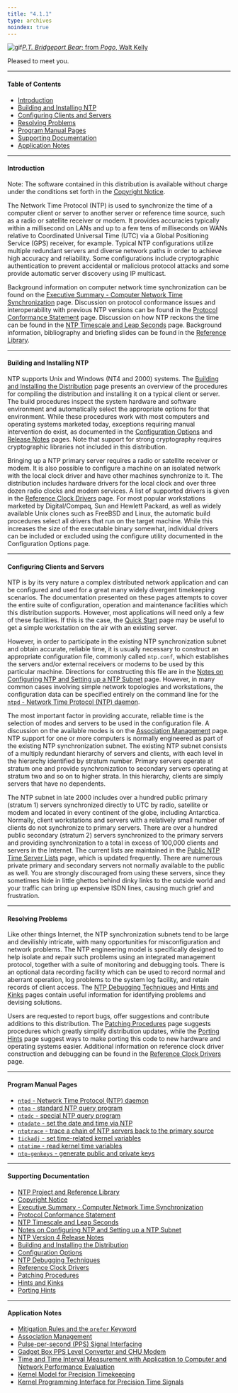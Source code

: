 ```yaml
---
title: "4.1.1"
type: archives
noindex: true
---
```


![gif](/archives/pic/barnstable.gif)[_P.T. Bridgeport Bear_; from _Pogo_, Walt Kelly](/reflib/pictures/)

Pleased to meet you.  

* * *

#### Table of Contents

*  [Introduction](/archives/4.1.1/#introduction)
*  [Building and Installing NTP](/archives/4.1.1/#building-and-installing-ntp)
*  [Configuring Clients and Servers](/archives/4.1.1/#configuring-clients-and-servers)
*  [Resolving Problems](/archives/4.1.1/#resolving-problems)
*  [Program Manual Pages](/archives/4.1.1/#program-manual-pages)
*  [Supporting Documentation](/archives/4.1.1/#supporting-documentation)
*  [Application Notes](/archives/4.1.1/#application-notes)

* * *

#### Introduction

Note: The software contained in this distribution is available without charge under the conditions set forth in the [Copyright Notice](/archives/4.1.1/copyright/).

The Network Time Protocol (NTP) is used to synchronize the time of a computer client or server to another server or reference time source, such as a radio or satellite receiver or modem. It provides accuracies typically within a millisecond on LANs and up to a few tens of milliseconds on WANs relative to Coordinated Universal Time (UTC) via a Global Positioning Service (GPS) receiver, for example. Typical NTP configurations utilize multiple redundant servers and diverse network paths in order to achieve high accuracy and reliability. Some configurations include cryptographic authentication to prevent accidental or malicious protocol attacks and some provide automatic server discovery using IP multicast.

Background information on computer network time synchronization can be found on the [Executive Summary - Computer Network Time Synchronization](/archives/4.1.1/exec/) page. Discussion on protocol conformance issues and interoperability with previous NTP versions can be found in the [Protocol Conformance Statement](/archives/4.1.1/biblio/) page. Discussion on how NTP reckons the time can be found in the [NTP Timescale and Leap Seconds](/archives/4.1.1/leap/) page. Background information, bibliography and briefing slides can be found in the [Reference Library](/reflib/).

* * *

#### Building and Installing NTP

NTP supports Unix and Windows (NT4 and 2000) systems. The [Building and Installing the Distribution](/archives/4.1.1/build/) page presents an overview of the procedures for compiling the distribution and installing it on a typical client or server. The build procedures inspect the system hardware and software environment and automatically select the appropriate options for that environment. While these procedures work with most computers and operating systems marketed today, exceptions requiring manual intervention do exist, as documented in the [Configuration Options](/archives/4.1.1/config/) and [Release Notes](/archives/4.1.1/release/) pages. Note that support for strong cryptography requires cryptographic libraries not included in this distribution.

Bringing up a NTP primary server requires a radio or satellite receiver or modem. It is also possible to configure a machine on an isolated network with the local clock driver and have other machines synchronize to it. The distribution includes hardware drivers for the local clock and over three dozen radio clocks and modem services. A list of supported drivers is given in the [Reference Clock Drivers](/archives/4.1.1/refclock/) page. For most popular workstations marketed by Digital/Compaq, Sun and Hewlett Packard, as well as widely available Unix clones such as FreeBSD and Linux, the automatic build procedures select all drivers that run on the target machine. While this increases the size of the executable binary somewhat, individual drivers can be included or excluded using the configure utility documented in the Configuration Options page.

* * *

#### Configuring Clients and Servers

NTP is by its very nature a complex distributed network application and can be configured and used for a great many widely divergent timekeeping scenarios. The documentation presented on these pages attempts to cover the entire suite of configuration, operation and maintenance facilities which this distribution supports. However, most applications will need only a few of these facilities. If this is the case, the [Quick Start](/archives/4.1.1/quick/) page may be useful to get a simple workstation on the air with an existing server.

However, in order to participate in the existing NTP synchronization subnet and obtain accurate, reliable time, it is usually necessary to construct an appropriate configuration file, commonly called <code>ntp.conf</code>, which establishes the servers and/or external receivers or modems to be used by this particular machine. Directions for constructing this file are in the [Notes on Configuring NTP and Setting up a NTP Subnet](/archives/4.1.1/notes/) page. However, in many common cases involving simple network topologies and workstations, the configuration data can be specified entirely on the command line for the [<code>ntpd</code> - Network Time Protocol (NTP) daemon](/archives/4.1.1/ntpd/).

The most important factor in providing accurate, reliable time is the selection of modes and servers to be used in the configuration file. A discussion on the available modes is on the [Association Management](/archives/4.1.1/assoc/) page. NTP support for one or more computers is normally engineered as part of the existing NTP synchronization subnet. The existing NTP subnet consists of a multiply redundant hierarchy of servers and clients, with each level in the hierarchy identified by stratum number. Primary servers operate at stratum one and provide synchronization to secondary servers operating at stratum two and so on to higher strata. In this hierarchy, clients are simply servers that have no dependents.

The NTP subnet in late 2000 includes over a hundred public primary (stratum 1) servers synchronized directly to UTC by radio, satellite or modem and located in every continent of the globe, including Antarctica. Normally, client workstations and servers with a relatively small number of clients do not synchronize to primary servers. There are over a hundred public secondary (stratum 2) servers synchronized to the primary servers and providing synchronization to a total in excess of 100,000 clients and servers in the Internet. The current lists are maintained in the [Public NTP Time Server Lists](https://support.ntp.org/bin/view/Servers/WebHome) page, which is updated frequently. There are numerous private primary and secondary servers not normally available to the public as well. You are strongly discouraged from using these servers, since they sometimes hide in little ghettos behind dinky links to the outside world and your traffic can bring up expensive ISDN lines, causing much grief and frustration.

* * *

#### Resolving Problems

Like other things Internet, the NTP synchronization subnets tend to be large and devilishly intricate, with many opportunities for misconfiguration and network problems. The NTP engineering model is specifically designed to help isolate and repair such problems using an integrated management protocol, together with a suite of monitoring and debugging tools. There is an optional data recording facility which can be used to record normal and aberrant operation, log problems to the system log facility, and retain records of client access. The [NTP Debugging Techniques](/archives/4.1.1/debug/) and [Hints and Kinks](/archives/4.1.1/hints/) pages contain useful information for identifying problems and devising solutions.

Users are requested to report bugs, offer suggestions and contribute additions to this distribution. The [Patching Procedures](/archives/4.1.1/patches/) page suggests procedures which greatly simplify distribution updates, while the [Porting Hints](/archives/4.1.1/porting/) page suggest ways to make porting this code to new hardware and operating systems easier. Additional information on reference clock driver construction and debugging can be found in the [Reference Clock Drivers](/archives/4.1.1/refclock/) page.

* * *

#### Program Manual Pages

*   [<code>ntpd</code> - Network Time Protocol (NTP) daemon](/archives/4.1.1/ntpd/)
*   [<code>ntpq</code> - standard NTP query program](/archives/4.1.1/ntpq/)
*   [<code>ntpdc</code> - special NTP query program](/archives/4.1.1/ntpdc/)
*   [<code>ntpdate</code> - set the date and time via NTP](/archives/4.1.1/ntpdate/)
*   [<code>ntptrace</code> - trace a chain of NTP servers back to the primary source](/archives/4.1.1/ntptrace/)
*   [<code>tickadj</code> - set time-related kernel variables](/archives/4.1.1/tickadj/)
*   [<code>ntptime</code> - read kernel time variables](/archives/4.1.1/ntptime/)
*   [<code>ntp-genkeys</code> - generate public and private keys](/archives/4.1.1/genkeys/)

* * *

#### Supporting Documentation

*   [NTP Project and Reference Library](/reflib/ntp/)
*   [Copyright Notice](/archives/4.1.1/copyright/)
*   [Executive Summary - Computer Network Time Synchronization](/archives/4.1.1/exec/)
*   [Protocol Conformance Statement](/archives/4.1.1/biblio/)
*   [NTP Timescale and Leap Seconds](/archives/4.1.1/leap/)
*   [Notes on Configuring NTP and Setting up a NTP Subnet](/archives/4.1.1/notes/)
*   [NTP Version 4 Release Notes](/archives/4.1.1/release/)
*   [Building and Installing the Distribution](/archives/4.1.1/build/)
*   [Configuration Options](/archives/4.1.1/config/)
*   [NTP Debugging Techniques](/archives/4.1.1/debug/)
*   [Reference Clock Drivers](/archives/4.1.1/refclock/)
*   [Patching Procedures](/archives/4.1.1/patches/)
*   [Hints and Kinks](/archives/4.1.1/hints/)
*   [Porting Hints](/archives/4.1.1/porting/)

* * *

#### Application Notes

*   [Mitigation Rules and the <code>prefer</code> Keyword](/archives/4.1.1/prefer/)
*   [Association Management](/archives/4.1.1/assoc/)
*   [Pulse-per-second (PPS) Signal Interfacing](/archives/4.1.1/pps/)
*   [Gadget Box PPS Level Converter and CHU Modem](/archives/4.1.1/gadget/)
*   [Time and Time Interval Measurement with Application to Computer and Network Performance Evaluation](/archives/4.1.1/measure/)
*   [Kernel Model for Precision Timekeeping](/archives/4.1.1/kern/)
*   [Kernel Programming Interface for Precision Time Signals](/archives/4.1.1/kernpps/)